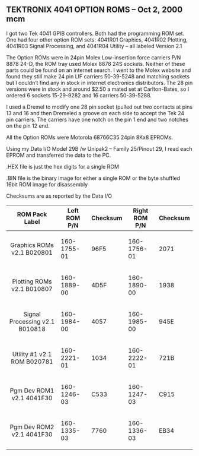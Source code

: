 TEKTRONIX 4041 OPTION ROMS – Oct 2, 2000 mcm
-----
I got two Tek 4041 GPIB controllers.  Both had the programming ROM set.  One had four other option ROM sets:  4041R01 Graphics, 4041R02 Plotting, 4041R03 Signal Processing, and 4041R04 Utility – all labeled Version 2.1

The Option ROMs were in 24pin Molex Low-insertion force carriers P/N 8878 24-D, the ROM tray used Molex  8878 24S sockets.  Neither of these parts could be found on an internet search.  I went to the Molex website and found they still make 24 pin LIF carriers 50-39-5248 and matching sockets but I couldn’t find any in stock in internet electronics distributors.  The 28 pin versions were in stock and around $2.50 a mated set at Carlton-Bates, so I ordered 6 sockets 15-29-9282 and 16 carriers 50-39-5288.

I used a Dremel to modify one 28 pin socket (pulled out two contacts at pins 13 and 16 and then Dremeled a groove on each side to accept the Tek 24 pin carriers.  The carriers have one notch on the pin 1 end and two notches on the pin 12 end.

All the Option ROMs were Motorola 68766C35 24pin 8Kx8 EPROMs.

Using my Data I/O Model 29B /w Unipak2 – Family 25/Pinout 29, I read each EPROM and transferred the data to the PC.  

.HEX file is just the hex digits for a single ROM

.BIN file is the binary image for either a single ROM or the byte shuffled 16bit ROM image for disassembly

Checksums are as reported by the Data I/O

| ROM Pack Label | Left ROM P/N  | Checksum | Right ROM P/N | Checksum |
|:-----------------:|----------|----------|----------|----------|
| Graphics ROMs v2.1 B020801 | <p>160-1755-01 | <p>96F5 | <p>160-1756-01 | <p>2071</p> |
| Plotting ROMs v2.1 B010807 | <p>160-1889-00 | <p>4D5F | <p>160-1890-00 | <p>1938</p> |
| Signal Processing v2.1 B010818 | <p>160-1984-00 | <p>4057 | <p>160-1985-00 | <p>945E</p> |
| Utility #1 v2.1 ROM B020781 | <p>160-2221-01 | <p>1034 | <p>160-2222-01 | <p>721B</p> |
| Pgm Dev ROM1 v2.1 4041F30 | <p>160-1246-03 | <p>C533 | <p>160-1247-03 | <p>C915</p> |
| Pgm Dev ROM2 v2.1 4041F30 | <p>160-1335-03 | <p>7760 | <p>160-1336-03 | <p>EB34</p> |

